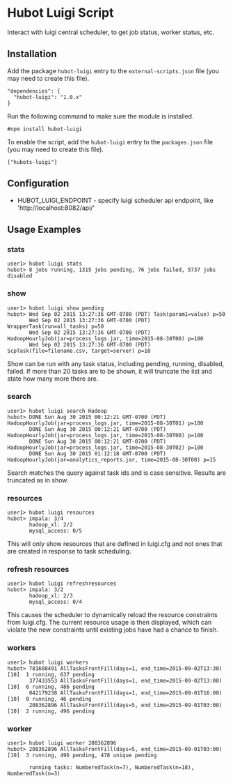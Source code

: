 # Hubot Luigi Script

Interact with luigi central scheduler, to get job status, worker status, etc.


## Installation

Add the package `hubot-luigi` entry to the `external-scripts.json` file
(you may need to create this file).

    "dependencies": {
      "hubot-luigi": "1.0.x"
    }

Run the following command to make sure the module is installed.

    #npm install hubot-luigi

To enable the script, add the `hubot-luigi` entry to the `packages.json`
file (you may need to create this file).

    ["hubots-luigi"]


## Configuration
* HUBOT_LUIGI_ENDPOINT - specify luigi scheduler api endpoint, like 'http://localhost:8082/api/'

## Usage Examples
### stats
    user1> hubot luigi stats
    hubot> 8 jobs running, 1315 jobs pending, 76 jobs failed, 5737 jobs disabled


### show
    user1> hubot luigi show pending
    hubot> Wed Sep 02 2015 13:27:36 GMT-0700 (PDT) Task(param1=value) p=50
           Wed Sep 02 2015 13:27:36 GMT-0700 (PDT) WrapperTask(run=all_tasks) p=50
           Wed Sep 02 2015 13:27:36 GMT-0700 (PDT) HadoopHourlyJob(jar=process_logs.jar, time=2015-08-30T00) p=100
           Wed Sep 02 2015 13:27:36 GMT-0700 (PDT) ScpTask(file=filename.csv, target=server) p=10

Show can be run with any task status, including pending, running, disabled, failed. If more than 20
tasks are to be shown, it will truncate the list and state how many more there are.


### search
    user1> hubot luigi search Hadoop
    hubot> DONE Sun Aug 30 2015 00:12:21 GMT-0700 (PDT) HadoopHourlyJob(jar=process_logs.jar, time=2015-08-30T01) p=100
           DONE Sun Aug 30 2015 00:12:21 GMT-0700 (PDT) HadoopHourlyJob(jar=process_logs.jar, time=2015-08-30T00) p=100
           DONE Sun Aug 30 2015 00:12:21 GMT-0700 (PDT) HadoopHourlyJob(jar=process_logs.jar, time=2015-08-30T02) p=100
           DONE Sun Aug 30 2015 01:12:18 GMT-0700 (PDT) HadoopHourlyJob(jar=analytics_reports.jar, time=2015-08-30T00) p=15

Search matches the query against task ids and is case sensitive. Results are truncated as in show.


### resources
    user1> hubot luigi resources
    hubot> impala: 3/4
           hadoop_xl: 2/2
           mysql_access: 0/5

This will only show resources that are defined in luigi.cfg and not ones that are created in response
to task scheduling.


### refresh resources
    user1> hubot luigi refreshresources
    hubot> impala: 3/2
           hadoop_xl: 2/3
           mysql_access: 0/4

This causes the scheduler to dynamically reload the resource constraints from luigi.cfg. The current
resource usage is then displayed, which can violate the new constraints until existing jobs have had
a chance to finish.


### workers
    user1> hubot luigi workers
    hubot> 781608491 AllTasksFrontFill(days=1, end_time=2015-09-02T13:30) [10]  1 running, 637 pending
           377433553 AllTasksFrontFill(days=1, end_time=2015-09-02T13:00) [10]  6 running, 486 pending
           042179238 AllTasksFrontFill(days=1, end_time=2015-09-01T16:00) [10]  0 running, 46 pending
           208362896 AllTasksFrontFill(days=5, end_time=2015-09-01T03:00) [10]  2 running, 496 pending

### worker
    user1> hubot luigi worker 208362896
    hubot> 208362896 AllTasksFrontFill(days=5, end_time=2015-09-01T03:00) [10]  3 running, 496 pending, 478 unique pending

           running tasks: NumberedTask(n=7), NumberedTask(n=18), NumberedTask(n=3)
